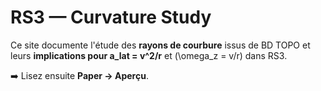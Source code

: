 # RS3 — Curvature Study

Ce site documente l'étude des **rayons de courbure** issus de BD TOPO et leurs **implications pour a_lat = v^2/r** et \(\omega_z = v/r\) dans RS3.

➡️ Lisez ensuite **Paper → Aperçu**.